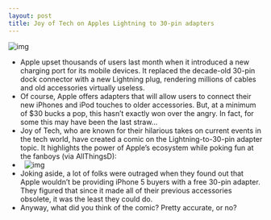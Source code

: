 ```yaml
---
layout: post
title: Joy of Tech on Apples Lightning to 30-pin adapters
---
```

![img](http://media.idownloadblog.com/wp-content/uploads/2012/10/joyoftech-adapters-header.jpg)
* Apple upset thousands of users last month when it introduced a new charging port for its mobile devices. It replaced the decade-old 30-pin dock connector with a new Lightning plug, rendering millions of cables and old accessories virtually useless.
* Of course, Apple offers adapters that will allow users to connect their new iPhones and iPod touches to older accessories. But, at a minimum of $30 bucks a pop, this hasn’t exactly won over the angry. In fact, for some this may have been the last straw…
* Joy of Tech, who are known for their hilarious takes on current events in the tech world, have created a comic on the Lightning-to-30-pin adapter topic. It highlights the power of Apple’s ecosystem while poking fun at the fanboys (via AllThingsD):
*  
![img](http://media.idownloadblog.com/wp-content/uploads/2012/10/joyoftech-adapters.jpg)
* Joking aside, a lot of folks were outraged when they found out that Apple wouldn’t be providing iPhone 5 buyers with a free 30-pin adapter. They figured that since it made all of their previous accessories obsolete, it was the least they could do.
* Anyway, what did you think of the comic? Pretty accurate, or no?

